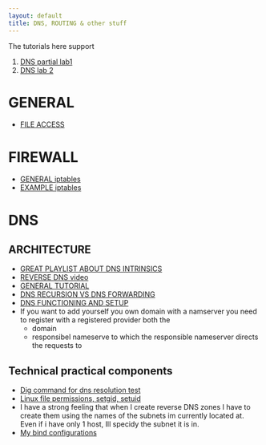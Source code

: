 ```yaml
---
layout: default
title: DNS, ROUTING & other stuff
---
```



The tutorials here support

1. [DNS partial lab1](https://courses.cs.ut.ee/2018/sa/spring/Main/Personal-domain)
2. [DNS lab 2](https://courses.cs.ut.ee/2018/sa/spring/Main/Global-DNS)

# GENERAL

+ [FILE ACCESS](https://superuser.com/questions/737247/get-last-modified-date-of-file-in-linux)

# FIREWALL

+ [GENERAL iptables](https://www.digitalocean.com/community/tutorials/how-the-iptables-firewall-works)
+ [EXAMPLE iptables](https://www.digitalocean.com/community/tutorials/how-to-set-up-a-firewall-using-iptables-on-ubuntu-14-04)

# DNS

## ARCHITECTURE

+ [GREAT PLAYLIST ABOUT DNS INTRINSICS](https://www.youtube.com/playlist?list=PL5DDE6309C9057EEA)
+ [REVERSE DNS video ](https://www.youtube.com/watch?v=R6wxLjKkXCI)
+ [GENERAL TUTORIAL](https://www.digitalocean.com/community/tutorials/an-introduction-to-dns-terminology-components-and-concepts)
+ [DNS RECURSION VS DNS FORWARDING](https://serverfault.com/questions/661821/what-s-the-difference-between-recursion-and-forwarding-in-bind)
+ [DNS FUNCTIONING AND SETUP](https://www.wired.com/2010/02/set_up_a_dns_name_server/)
+ If you want to add yourself you own domain with a namserver you need to register with a registered provider both the
    + domain
    + responsibel nameserve to which the responsible nameserver directs the requests to

## Technical practical components

+ [Dig command for dns resolution test](https://www.thegeekstuff.com/2012/02/dig-command-examples)
+ [Linux file permissions, setgid, setuid](https://linuxconfig.org/how-to-use-special-permissions-the-setuid-setgid-and-sticky-bits)
+ I have a strong feeling that when I create reverse DNS zones I have to create them using the names of the subnets im currently located at. Even if i have only 1 host, Ill specidy the subnet it is in.
+ [My bind configurations](https://github.com/AndresNamm/BindConf/tree/master/bind)
